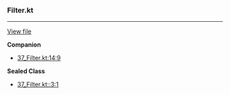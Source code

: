 ### Filter.kt
---
[View file](files/37_Filter.kt)

**Companion**

 - [37_Filter.kt:14:9](files/37_Filter.kt#L14)

**Sealed Class**

 - [37_Filter.kt::3:1](files/37_Filter.kt#L:3)
